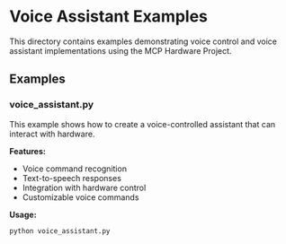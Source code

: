 # Voice Assistant Examples

This directory contains examples demonstrating voice control and voice assistant implementations using the MCP Hardware Project.

## Examples

### voice_assistant.py

This example shows how to create a voice-controlled assistant that can interact with hardware.

**Features:**
- Voice command recognition
- Text-to-speech responses
- Integration with hardware control
- Customizable voice commands

**Usage:**
```bash
python voice_assistant.py